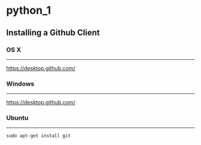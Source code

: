 # python_1

## Installing a Github Client

### OS X
---
https://desktop.github.com/

### Windows
---
https://desktop.github.com/

### Ubuntu
---

```
sudo apt-get install git
```
